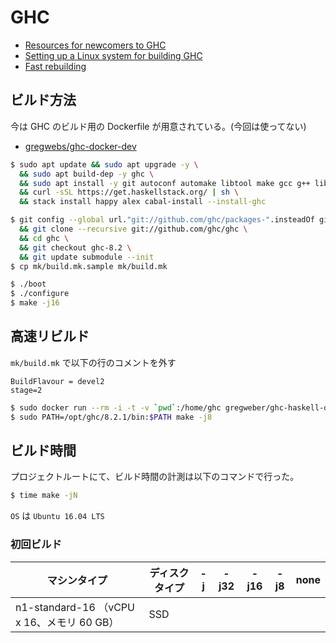 # GHC

- [Resources for newcomers to GHC](https://ghc.haskell.org/trac/ghc/wiki/Newcomers)
- [Setting up a Linux system for building GHC](https://ghc.haskell.org/trac/ghc/wiki/Building/Preparation/Linux)
- [Fast rebuilding](https://ghc.haskell.org/trac/ghc/wiki/Building/Using#HowtomakeGHCbuildquickly)

## ビルド方法

今は GHC のビルド用の Dockerfile が用意されている。(今回は使ってない)

- [gregwebs/ghc-docker-dev](https://github.com/gregwebs/ghc-docker-dev)

```bash
$ sudo apt update && sudo apt upgrade -y \
  && sudo apt build-dep -y ghc \
  && sudo apt install -y git autoconf automake libtool make gcc g++ libgmp-dev ncurses-dev libtinfo-dev python3 xz-utils linux-tools-generic xutils-dev \
  && curl -sSL https://get.haskellstack.org/ | sh \
  && stack install happy alex cabal-install --install-ghc

$ git config --global url."git://github.com/ghc/packages-".insteadOf git://github.com/ghc/packages/ \
  && git clone --recursive git://github.com/ghc/ghc \
  && cd ghc \
  && git checkout ghc-8.2 \
  && git update submodule --init
$ cp mk/build.mk.sample mk/build.mk

$ ./boot
$ ./configure
$ make -j16
```

## 高速リビルド
`mk/build.mk` で以下の行のコメントを外す

```make
BuildFlavour = devel2
stage=2
```

```bash
$ sudo docker run --rm -i -t -v `pwd`:/home/ghc gregweber/ghc-haskell-dev /bin/bash
$ sudo PATH=/opt/ghc/8.2.1/bin:$PATH make -j8
```

## ビルド時間

プロジェクトルートにて、ビルド時間の計測は以下のコマンドで行った。

```bash
$ time make -jN
```

`OS` は `Ubuntu 16.04 LTS`

### 初回ビルド

マシンタイプ | ディスクタイプ | -j | -j32 | -j16 | -j8 | none |
-----------|-------------|----|-----|------|-----|------|
n1-standard-16 （vCPU x 16、メモリ 60 GB） | SSD | | | | | |

